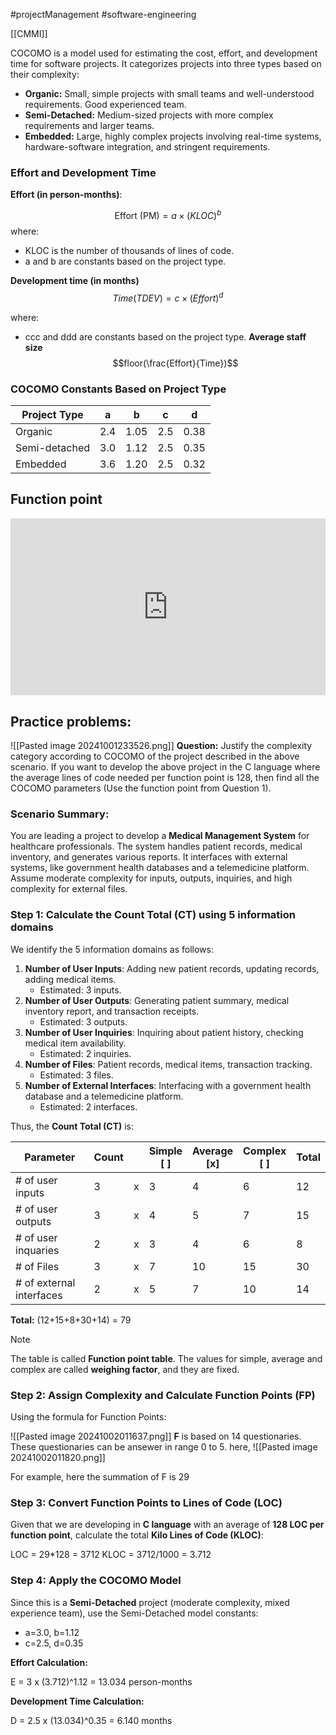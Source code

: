 #projectManagement #software-engineering 

[[CMMI]]

COCOMO is a model used for estimating the cost, effort, and development time for software projects. It categorizes projects into three types based on their complexity:
- **Organic:** Small, simple projects with small teams and well-understood requirements. Good experienced team.
- **Semi-Detached:** Medium-sized projects with more complex requirements and larger teams.
- **Embedded:** Large, highly complex projects involving real-time systems, hardware-software integration, and stringent requirements.
### Effort and Development Time

**Effort (in person-months)**:

$$\text{Effort (PM)}= a×(KLOC)^b$$
where:
- KLOC is the number of thousands of lines of code.
- a and b are constants based on the project type.

**Development time (in months)**
$$Time (TDEV)=c×(Effort)^d$$

where:

- ccc and ddd are constants based on the project type.
**Average staff size**
$$floor(\frac{Effort}{Time})$$

### **COCOMO Constants Based on Project Type**

| **Project Type** | **a** | **b** | **c** | **d** |
| ---------------- | ----- | ----- | ----- | ----- |
| Organic          | 2.4   | 1.05  | 2.5   | 0.38  |
| Semi-detached    | 3.0   | 1.12  | 2.5   | 0.35  |
| Embedded         | 3.6   | 1.20  | 2.5   | 0.32  |
## Function point

<div style="position: relative; width: 100%; padding-bottom: 56.25%; height: 0; overflow: hidden;">
    <iframe 
        src="https://www.youtube.com/embed/TfgNgD9K-bA?si=cvbsneUdvOpvIqZ-" 
        title="YouTube video player" 
        frameborder="0" 
        allow="accelerometer; autoplay; clipboard-write; encrypted-media; gyroscope; picture-in-picture; web-share" 
        allowfullscreen
        style="position: absolute; top: 0; left: 0; width: 100%; height: 100%; border: 0;">
    </iframe>
</div>

## Practice problems:

![[Pasted image 20241001233526.png]]
**Question:** Justify the complexity category according to COCOMO of the project described in the above scenario. If you want to develop the above project in the C language where the average lines of code needed per function point is 128, then find all the COCOMO parameters (Use the function point from Question 1).

### **Scenario Summary**:

You are leading a project to develop a **Medical Management System** for healthcare professionals. The system handles patient records, medical inventory, and generates various reports. It interfaces with external systems, like government health databases and a telemedicine platform. Assume moderate complexity for inputs, outputs, inquiries, and high complexity for external files.

### **Step 1: Calculate the Count Total (CT) using 5 information domains**

We identify the 5 information domains as follows:

1. **Number of User Inputs**: Adding new patient records, updating records, adding medical items.
    - Estimated: 3 inputs.
2. **Number of User Outputs**: Generating patient summary, medical inventory report, and transaction receipts.
    - Estimated: 3 outputs.
3. **Number of User Inquiries**: Inquiring about patient history, checking medical item availability.
    - Estimated: 2 inquiries.
4. **Number of Files**: Patient records, medical items, transaction tracking.
    - Estimated: 3 files.
5. **Number of External Interfaces**: Interfacing with a government health database and a telemedicine platform.
    - Estimated: 2 interfaces.

Thus, the **Count Total (CT)** is:

| **Parameter**            | **Count** |     | **Simple**<br>[ ] | **Average**<br>[x] | **Complex**<br>[ ] | Total |
| ------------------------ | --------- | --- | ----------------- | ------------------ | ------------------ | ----- |
| # of user inputs         | 3         | x   | 3                 | 4                  | 6                  | 12    |
| # of user outputs        | 3         | x   | 4                 | 5                  | 7                  | 15    |
| # of user inquaries      | 2         | x   | 3                 | 4                  | 6                  | 8     |
| # of Files               | 3         | x   | 7                 | 10                 | 15                 | 30    |
| # of external interfaces | 2         | x   | 5                 | 7                  | 10                 | 14    |
**Total:** (12+15+8+30+14) = 79

>[!Note]
>The table is called **Function point table**. The values for simple, average and complex are called **weighing factor**, and they are fixed.

### Step 2: Assign Complexity and Calculate Function Points (FP)

Using the formula for Function Points:

![[Pasted image 20241002011637.png]]
**F** is based on 14 questionaries. These questionaries can be ansewer in range 0 to 5. here, 
![[Pasted image 20241002011820.png]]

For example, here the summation of F is 29

### Step 3: Convert Function Points to Lines of Code (LOC)
Given that we are developing in **C language** with an average of **128 LOC per function point**, calculate the total **Kilo Lines of Code (KLOC)**:

LOC = 29\*128 = 3712
KLOC = 3712/1000 = 3.712

### Step 4: Apply the COCOMO Model

Since this is a **Semi-Detached** project (moderate complexity, mixed experience team), use the Semi-Detached model constants:

- a=3.0,  b=1.12
- c=2.5, d=0.35

**Effort Calculation:**

E = 3 x (3.712)^1.12 = 13.034 person-months

**Development Time Calculation:**

D = 2.5 x (13.034)^0.35 = 6.140 months


